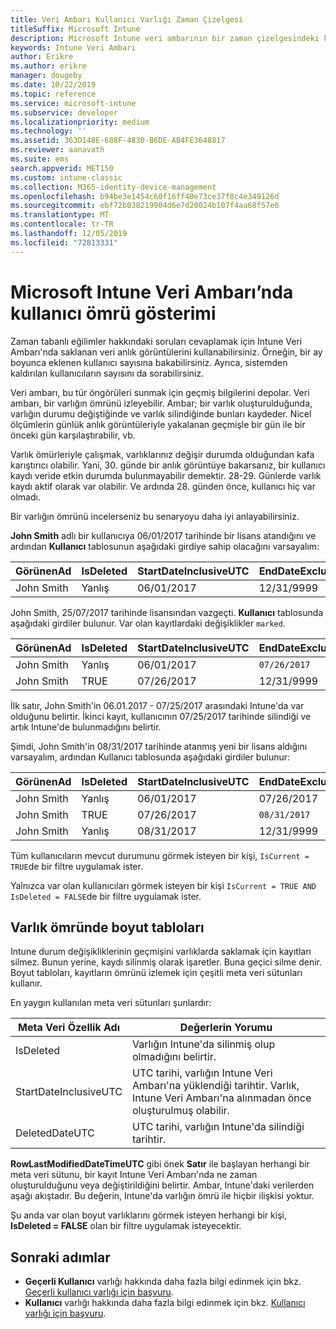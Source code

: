 ```yaml
---
title: Veri Ambarı Kullanıcı Varlığı Zaman Çizelgesi
titleSuffix: Microsoft Intune
description: Microsoft Intune veri ambarının bir zaman çizelgesindeki kullanıcıları nasıl temsil ettiğini öğrenin.
keywords: Intune Veri Ambarı
author: Erikre
ms.author: erikre
manager: dougeby
ms.date: 10/22/2019
ms.topic: reference
ms.service: microsoft-intune
ms.subservice: developer
ms.localizationpriority: medium
ms.technology: ''
ms.assetid: 363D148E-688F-4830-B6DE-AB4FE3648817
ms.reviewer: aanavath
ms.suite: ems
search.appverid: MET150
ms.custom: intune-classic
ms.collection: M365-identity-device-management
ms.openlocfilehash: b94be3e1454c60f16ff40e73ce37f8c4e349126d
ms.sourcegitcommit: ebf72b038219904d6e7d20024b107f4aa68f57e6
ms.translationtype: MT
ms.contentlocale: tr-TR
ms.lasthandoff: 12/05/2019
ms.locfileid: "72813331"
---
```

# <a name="user-lifetime-representation-in-the-microsoft-intune-data-warehouse"></a>Microsoft Intune Veri Ambarı’nda kullanıcı ömrü gösterimi

Zaman tabanlı eğilimler hakkındaki soruları cevaplamak için Intune Veri Ambarı'nda saklanan veri anlık görüntülerini kullanabilirsiniz. Örneğin, bir ay boyunca eklenen kullanıcı sayısına bakabilirsiniz. Ayrıca, sistemden kaldırılan kullanıcıların sayısını da sorabilirsiniz.

Veri ambarı, bu tür öngörüleri sunmak için geçmiş bilgilerini depolar. Veri ambarı, bir varlığın ömrünü izleyebilir. Ambar; bir varlık oluşturulduğunda, varlığın durumu değiştiğinde ve varlık silindiğinde bunları kaydeder. Nicel ölçümlerin günlük anlık görüntüleriyle yakalanan geçmişle bir gün ile bir önceki gün karşılaştırabilir, vb.

Varlık ömürleriyle çalışmak, varlıklarınız değişir durumda olduğundan kafa karıştırıcı olabilir. Yani, 30. günde bir anlık görüntüye bakarsanız, bir kullanıcı kaydı veride etkin durumda bulunmayabilir demektir. 28-29. Günlerde varlık kaydı aktif olarak var olabilir. Ve ardında 28. günden önce, kullanıcı hiç var olmadı.

Bir varlığın ömrünü incelerseniz bu senaryoyu daha iyi anlayabilirsiniz.

**John Smith** adlı bir kullanıcıya 06/01/2017 tarihinde bir lisans atandığını ve ardından **Kullanıcı** tablosunun aşağıdaki girdiye sahip olacağını varsayalım: 
 
| GörünenAd | IsDeleted | StartDateInclusiveUTC | EndDateExclusiveUTC | IsCurrent 
| -- | -- | -- | -- | -- |
| John Smith | Yanlış | 06/01/2017 | 12/31/9999 | TRUE
 
John Smith, 25/07/2017 tarihinde lisansından vazgeçti. **Kullanıcı** tablosunda aşağıdaki girdiler bulunur. Var olan kayıtlardaki değişiklikler `marked`. 

| GörünenAd | IsDeleted | StartDateInclusiveUTC | EndDateExclusiveUTC | IsCurrent 
| -- | -- | -- | -- | -- |
| John Smith | Yanlış | 06/01/2017 | `07/26/2017` | `FALSE` 
| John Smith | TRUE | 07/26/2017 | 12/31/9999 | TRUE 

İlk satır, John Smith'in 06.01.2017 - 07/25/2017 arasındaki Intune'da var olduğunu belirtir. İkinci kayıt, kullanıcının 07/25/2017 tarihinde silindiği ve artık Intune'de bulunmadığını belirtir.

Şimdi, John Smith'in 08/31/2017 tarihinde atanmış yeni bir lisans aldığını varsayalım, ardından Kullanıcı tablosunda aşağıdaki girdiler bulunur:
 
| GörünenAd | IsDeleted | StartDateInclusiveUTC | EndDateExclusiveUTC | IsCurrent 
| -- | -- | -- | -- | -- |
| John Smith | Yanlış | 06/01/2017 | 07/26/2017 | Yanlış 
| John Smith | TRUE | 07/26/2017 | `08/31/2017` | `FALSE` 
| John Smith | Yanlış | 08/31/2017 | 12/31/9999 | TRUE 
 
Tüm kullanıcıların mevcut durumunu görmek isteyen bir kişi, `IsCurrent = TRUE`de bir filtre uygulamak ister. 
 
Yalnızca var olan kullanıcıları görmek isteyen bir kişi `IsCurrent = TRUE AND IsDeleted = FALSE`de bir filtre uygulamak ister.

## <a name="dimension-tables-in-the-entity-lifetime"></a>Varlık ömründe boyut tabloları

Intune durum değişikliklerinin geçmişini varlıklarda saklamak için kayıtları silmez. Bunun yerine, kaydı silinmiş olarak işaretler. Buna geçici silme denir. Boyut tabloları, kayıtların ömrünü izlemek için çeşitli meta veri sütunları kullanır. 

En yaygın kullanılan meta veri sütunları şunlardır: 

| Meta Veri Özellik Adı  | Değerlerin Yorumu |
|--|--|
| IsDeleted | Varlığın Intune'da silinmiş olup olmadığını belirtir. |
| StartDateInclusiveUTC  | UTC tarihi, varlığın Intune Veri Ambarı'na yüklendiği tarihtir. Varlık, Intune Veri Ambarı'na alınmadan önce oluşturulmuş olabilir. |
| DeletedDateUTC  | UTC tarihi, varlığın Intune'da silindiği tarihtir. |  

**RowLastModifiedDateTimeUTC** gibi önek **Satır** ile başlayan herhangi bir meta veri sütunu, bir kayıt Intune Veri Ambarı'nda ne zaman oluşturulduğunu veya değiştirildiğini belirtir. Ambar, Intune'daki verilerden aşağı akıştadır. Bu değerin, Intune'da varlığın ömrü ile hiçbir ilişkisi yoktur.  
 
Şu anda var olan boyut varlıklarını görmek isteyen herhangi bir kişi, **IsDeleted = FALSE** olan bir filtre uygulamak isteyecektir.

## <a name="next-steps"></a>Sonraki adımlar

- **Geçerli Kullanıcı** varlığı hakkında daha fazla bilgi edinmek için bkz. [Geçerli kullanıcı varlığı için başvuru](../reports-ref-current-user.md).
- **Kullanıcı** varlığı hakkında daha fazla bilgi edinmek için bkz. [Kullanıcı varlığı için başvuru](../reports-ref-user.md).
